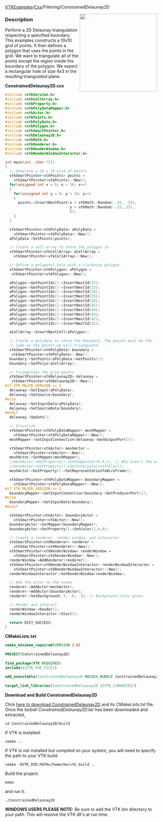 [VTKExamples](/home/)/[Cxx](/Cxx)/Filtering/ConstrainedDelaunay2D

<img align="right" src="https://github.com/lorensen/VTKExamples/blob/gh-pages/Testing/Baseline/Filtering/TestConstrainedDelaunay2D.png?raw=true" width="256" />

### Description
Perform a 2D Delaunay triangulation respecting a specified boundary. This examples constructs a 10x10 grid of points. It then defines a polygon that uses the points in the grid. We want to triangulate all of the points except the region inside the boundary of the polygon. We expect a rectangular hole of size 4x3 in the resulting triangulated plane.

**ConstrainedDelaunay2D.cxx**
```c++
#include <vtkVersion.h>
#include <vtkCellArray.h>
#include <vtkProperty.h>
#include <vtkPolyDataMapper.h>
#include <vtkActor.h>
#include <vtkPoints.h>
#include <vtkPolyData.h>
#include <vtkPolygon.h>
#include <vtkSmartPointer.h>
#include <vtkDelaunay2D.h>
#include <vtkMath.h>
#include <vtkRenderer.h>
#include <vtkRenderWindow.h>
#include <vtkRenderWindowInteractor.h>

int main(int, char *[])
{
  // Generate a 10 x 10 grid of points
  vtkSmartPointer<vtkPoints> points =
    vtkSmartPointer<vtkPoints>::New();
  for(unsigned int x = 0; x < 10; x++)
  {
    for(unsigned int y = 0; y < 10; y++)
    {
      points->InsertNextPoint(x + vtkMath::Random(-.25, .25),
                              y + vtkMath::Random(-.25,.25),
                              0);
    }
  }

  vtkSmartPointer<vtkPolyData> aPolyData =
    vtkSmartPointer<vtkPolyData>::New();
  aPolyData->SetPoints(points);

  // Create a cell array to store the polygon in
  vtkSmartPointer<vtkCellArray> aCellArray =
    vtkSmartPointer<vtkCellArray>::New();

  // Define a polygonal hole with a clockwise polygon
  vtkSmartPointer<vtkPolygon> aPolygon =
   vtkSmartPointer<vtkPolygon>::New();

  aPolygon->GetPointIds()->InsertNextId(22);
  aPolygon->GetPointIds()->InsertNextId(23);
  aPolygon->GetPointIds()->InsertNextId(24);
  aPolygon->GetPointIds()->InsertNextId(25);
  aPolygon->GetPointIds()->InsertNextId(35);
  aPolygon->GetPointIds()->InsertNextId(45);
  aPolygon->GetPointIds()->InsertNextId(44);
  aPolygon->GetPointIds()->InsertNextId(43);
  aPolygon->GetPointIds()->InsertNextId(42);
  aPolygon->GetPointIds()->InsertNextId(32);

  aCellArray->InsertNextCell(aPolygon);

  // Create a polydata to store the boundary. The points must be the
  // same as the points we will triangulate.
  vtkSmartPointer<vtkPolyData> boundary =
   vtkSmartPointer<vtkPolyData>::New();
  boundary->SetPoints(aPolyData->GetPoints());
  boundary->SetPolys(aCellArray);

  // Triangulate the grid points
  vtkSmartPointer<vtkDelaunay2D> delaunay =
   vtkSmartPointer<vtkDelaunay2D>::New();
#if VTK_MAJOR_VERSION <= 5
  delaunay->SetInput(aPolyData);
  delaunay->SetSource(boundary);
#else
  delaunay->SetInputData(aPolyData);
  delaunay->SetSourceData(boundary);
#endif
  delaunay->Update();

  // Visualize
  vtkSmartPointer<vtkPolyDataMapper> meshMapper =
    vtkSmartPointer<vtkPolyDataMapper>::New();
  meshMapper->SetInputConnection(delaunay->GetOutputPort());

  vtkSmartPointer<vtkActor> meshActor =
    vtkSmartPointer<vtkActor>::New();
  meshActor->SetMapper(meshMapper);
  //meshActor->GetProperty()->SetEdgeColor(0,0,1); // Why aren't the edges aren't visible unless we set the representation to wireframe?
  //meshActor->GetProperty()->SetInterpolationToFlat();
  meshActor->GetProperty()->SetRepresentationToWireframe();

  vtkSmartPointer<vtkPolyDataMapper> boundaryMapper =
    vtkSmartPointer<vtkPolyDataMapper>::New();
#if VTK_MAJOR_VERSION <= 5
  boundaryMapper->SetInputConnection(boundary->GetProducerPort());
#else
  boundaryMapper->SetInputData(boundary);
#endif

  vtkSmartPointer<vtkActor> boundaryActor =
    vtkSmartPointer<vtkActor>::New();
  boundaryActor->SetMapper(boundaryMapper);
  boundaryActor->GetProperty()->SetColor(1,0,0);

  // Create a renderer, render window, and interactor
  vtkSmartPointer<vtkRenderer> renderer =
    vtkSmartPointer<vtkRenderer>::New();
  vtkSmartPointer<vtkRenderWindow> renderWindow =
    vtkSmartPointer<vtkRenderWindow>::New();
  renderWindow->AddRenderer(renderer);
  vtkSmartPointer<vtkRenderWindowInteractor> renderWindowInteractor =
    vtkSmartPointer<vtkRenderWindowInteractor>::New();
  renderWindowInteractor->SetRenderWindow(renderWindow);

  // Add the actor to the scene
  renderer->AddActor(meshActor);
  renderer->AddActor(boundaryActor);
  renderer->SetBackground(.3, .6, .3); // Background color green

  // Render and interact
  renderWindow->Render();
  renderWindowInteractor->Start();

  return EXIT_SUCCESS;
}
```
**CMakeLists.txt**
```cmake
cmake_minimum_required(VERSION 2.8)
 
PROJECT(ConstrainedDelaunay2D)
 
find_package(VTK REQUIRED)
include(${VTK_USE_FILE})
 
add_executable(ConstrainedDelaunay2D MACOSX_BUNDLE ConstrainedDelaunay2D.cxx)
 
target_link_libraries(ConstrainedDelaunay2D ${VTK_LIBRARIES})
```

**Download and Build ConstrainedDelaunay2D**

Click [here to download ConstrainedDelaunay2D](https://github.com/lorensen/VTKWikiExamplesTarballs/raw/master/ConstrainedDelaunay2D.tar) and its *CMakeLists.txt* file.
Once the *tarball ConstrainedDelaunay2D.tar* has been downloaded and extracted,
```
cd ConstrainedDelaunay2D/build 
```
If VTK is installed:
```
cmake ..
```
If VTK is not installed but compiled on your system, you will need to specify the path to your VTK build:
```
cmake -DVTK_DIR:PATH=/home/me/vtk_build ..
```
Build the project:
```
make
```
and run it:
```
./ConstrainedDelaunay2D
```
**WINDOWS USERS PLEASE NOTE:** Be sure to add the VTK bin directory to your path. This will resolve the VTK dll's at run time.

